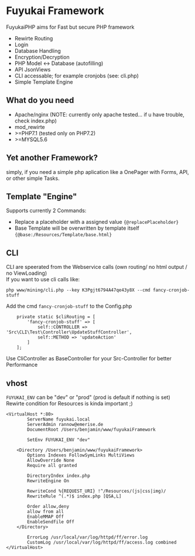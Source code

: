 # Fuyukai Framework
FuyukaiPHP aims for Fast but secure PHP framework

* Rewirte Routing
* Login
* Database Handling
* Encryption/Decryption
* PHP Model <-> Database (autofilling)
* API JsonViews
* CLI accessable; for example cronjobs (see: cli.php)
* Simple Template Engine

## What do you need
* Apache/nginx (NOTE: currently only apache tested... if u have trouble, check index.php)
* mod_rewirte
* \>=PHP7.1 (tested only on PHP7.2)
* \>=MYSQL5.6

## Yet another Framework?
simply, if you need a simple php aplication like a OnePager with Forms, API, or other simple Tasks.

## Template "Engine"
Supports currently 2 Commands:
* Replace a placeholder with a assigned value ```{@replacePlaceholder}``` 
* Base Template will be overwritten by template itself ```{@base:/Resources/Template/base.html}```

## CLI
CLI are speerated from the Webservice calls (own routing/ no html output / no ViewLoading)    
If you want to use cli calls like:

``` php www/mining/cli.php --key K3Pgjt6794A47qe43y8X --cmd fancy-cronjob-stuff ```

Add the cmd `fancy-cronjob-stuff` to the Config.php

```
    private static $cliRouting = [
        'fancy-cronjob-stuff' => [
            self::CONTROLLER => 'Src\CLI\Test\Controller\UpdateStuffController',
            self::METHOD => 'updateAction'
        ]
    ];
```

Use CliController as BaseController for your Src-Controller for better Performance

## vhost

```FUYUKAI_ENV``` can be "dev" or "prod" (prod is default if nothing is set)      
Rewirte condition for Resources is kinda important ;)

```
<VirtualHost *:80>
        ServerName fuyukai.local
        ServerAdmin rannow@emerise.de
        DocumentRoot /Users/benjamin/www/fuyukaiFramework

        SetEnv FUYUKAI_ENV "dev"

    <Directory /Users/benjamin/www/fuyukaiFramework>
        Options Indexes FollowSymLinks MultiViews
        AllowOverride None
        Require all granted

        DirectoryIndex index.php
        RewriteEngine On

        RewriteCond %{REQUEST_URI} !^/Resources/(js|css|img)/
        RewriteRule ^(.*)$ index.php [QSA,L]

        Order allow,deny
        allow from all
        EnableMMAP Off
        EnableSendfile Off
    </Directory>

        ErrorLog /usr/local/var/log/httpd/ff/error.log
        CustomLog /usr/local/var/log/httpd/ff/access.log combined
</VirtualHost>
```
